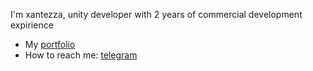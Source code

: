 I'm xantezza, unity developer with 2 years of commercial development expirience

- My [portfolio](https://xantezza.tilda.ws/)
- How to reach me: [telegram](https://t.me/xantezza)

<!--
**xantezza/xantezza** is a ✨ _special_ ✨ repository because its `README.md` (this file) appears on your GitHub profile.

Here are some ideas to get you started:

- 🔭 I’m currently working on ...
- 🌱 I’m currently learning ...
- 👯 I’m looking to collaborate on ...
- 🤔 I’m looking for help with ...
- 💬 Ask me about ...
- 😄 Pronouns: ...
- ⚡ Fun fact: ...
-->
